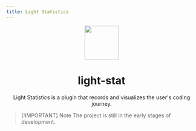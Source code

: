 ```yaml
---
title: Light Statistics
---
```


<div align="center">
    <img src="/projects/light-stat/light-stat.png" width="90px" height="90px"/>
    <h1 align="center">light-stat</h1>
    <p>Light Statistics is a plugin that records and visualizes the user's coding journey.</p>
</div>

> [!IMPORTANT] Note
> The project is still in the early stages of development.
